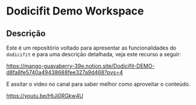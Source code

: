 # Dodicifit Demo Workspace

## Descrição

Este é um repositório voltado para apresentar as funcionalidades do `dodicifit` e para uma descrição detalhada,
veja este recurso a seguir:

https://mango-guavaberry-39e.notion.site/Dodicifit-DEMO-d8fa8fe5740a49438688fee327a9d468?pvs=4

E assitar o video no canal para saber melhor como aproveitar o conteúdo.

https://youtu.be/HtJi0RGkw4U
